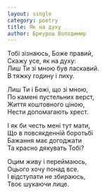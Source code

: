 ```yaml
---
layout: single
category: poetry
title: Як на духу
author: Бреурош Володимир
---
```


Тобі зізнаюсь, Боже правий,  
Скажу усе, як на духу:  
Лиш Ти зі мною був ласкавий.  
В тяжку годину і лиху.  

Лиш Ти і Божі, що зі мною,  
По камені пустельних верст,  
Життя коштовного ціною,  
Нести допомагають хрест.  

І як би честь мені тут мати,  
Що в повсякденній боротьбі  
Бажання має догоджати  
Та красно дякувать Тобі?  

Оцим живу і переймаюсь,  
Оцього хочу понад все.  
І відступати не збираюсь,  
Твоє шукаючи лице.   
